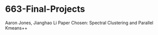 # 663-Final-Projects
Aaron Jones, Jianghao Li
Paper Chosen: Spectral Clustering and Parallel Kmeans++

